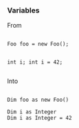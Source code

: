 ### Variables

<p class="fragment">From</p>
<pre><code class="fragment">
Foo foo = new Foo();

int i;
int i = 42;
</code></pre>
<p class="fragment">Into</p>

<pre><code class="fragment">
Dim foo as new Foo()

Dim i as Integer
Dim i as Integer = 42
</code></pre>
